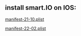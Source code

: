 ## install smart.IO on IOS:

[manifest-21-10.plist](itms-services://?action=download-manifest&url=https://marcobuc.github.io/smartio/manifest-21-10.plist)

[manifest-22-02.plist](itms-services://?action=download-manifest&url=https://marcobuc.github.io/smartio/manifest-22-02.plist)

     

